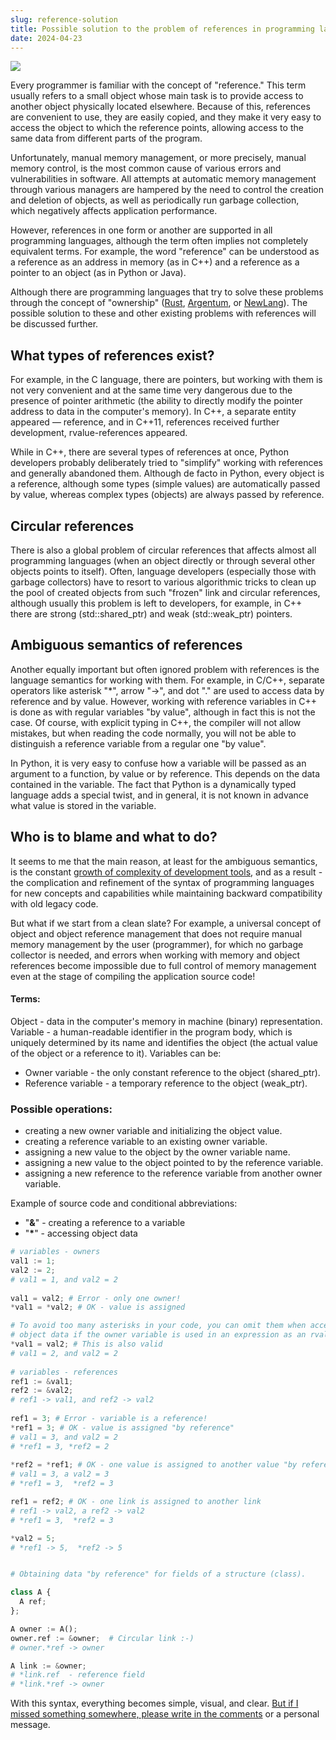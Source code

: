 ```yaml
---
slug: reference-solution
title: Possible solution to the problem of references in programming languages
date: 2024-04-23
---
```


![](https://habrastorage.org/webt/xl/4d/uy/xl4duyyseltgpsqlhu09_vp-zvk.jpeg)

Every programmer is familiar with the concept of "reference." This term usually refers to a small object whose main task is to provide access to another object physically located elsewhere. Because of this, references are convenient to use, they are easily copied, and they make it very easy to access the object to which the reference points, allowing access to the same data from different parts of the program.

Unfortunately, manual memory management, or more precisely, manual memory control, is the most common cause of various errors and vulnerabilities in software. All attempts at automatic memory management through various managers are hampered by the need to control the creation and deletion of objects, as well as periodically run garbage collection, which negatively affects application performance.

However, references in one form or another are supported in all programming languages, although the term often implies not completely equivalent terms. For example, the word "reference" can be understood as a reference as an address in memory (as in C++) and a reference as a pointer to an object (as in Python or Java).  
  
Although there are programming languages that try to solve these problems through the concept of "ownership" ([Rust](https://www.rust-lang.org/), [Argentum](https://aglang.org/), or [NewLang](https://newlang.net/)). The possible solution to these and other existing problems with references will be discussed further.


## What types of references exist?  
For example, in the C language, there are pointers, but working with them is not very convenient and at the same time very dangerous due to the presence of pointer arithmetic (the ability to directly modify the pointer address to data in the computer's memory). In C++, a separate entity appeared — reference, and in C++11, references received further development, rvalue-references appeared.  
  
While in C++, there are several types of references at once, Python developers probably deliberately tried to "simplify" working with references and generally abandoned them. Although de facto in Python, every object is a reference, although some types (simple values) are automatically passed by value, whereas complex types (objects) are always passed by reference.

## Circular references  
There is also a global problem of circular references that affects almost all programming languages (when an object directly or through several other objects points to itself). Often, language developers (especially those with garbage collectors) have to resort to various algorithmic tricks to clean up the pool of created objects from such "frozen"  link and circular references, although usually this problem is left to developers, for example, in C++ there are strong (std::shared_ptr) and weak (std::weak_ptr) pointers.

## Ambiguous semantics of references  
Another equally important but often ignored problem with references is the language semantics for working with them. For example, in C/C++, separate operators like asterisk "\*", arrow "->", and dot "." are used to access data by reference and by value. However, working with reference variables in C++ is done as with regular variables "by value", although in fact this is not the case. Of course, with explicit typing in C++, the compiler will not allow mistakes, but when reading the code normally, you will not be able to distinguish a reference variable from a regular one "by value".  
  
In Python, it is very easy to confuse how a variable will be passed as an argument to a function, by value or by reference. This depends on the data contained in the variable. The fact that Python is a dynamically typed language adds a special twist, and in general, it is not known in advance what value is stored in the variable.

## Who is to blame and what to do?  
It seems to me that the main reason, at least for the ambiguous semantics, is the constant [growth of complexity of development tools](https://habr.com/ru/companies/timeweb/articles/551754/), and as a result - the complication and refinement of the syntax of programming languages for new concepts and capabilities while maintaining backward compatibility with old legacy code.  
  
But what if we start from a clean slate? For example, a universal concept of object and object reference management that does not require manual memory management by the user (programmer), for which no garbage collector is needed, and errors when working with memory and object references become impossible due to full control of memory management even at the stage of compiling the application source code!  
  
#### Terms:  
Object - data in the computer's memory in machine (binary) representation.  
Variable - a human-readable identifier in the program body, which is uniquely determined by its name and identifies the object (the actual value of the object or a reference to it). Variables can be:  
- Owner variable - the only constant reference to the object (shared_ptr).  
- Reference variable - a temporary reference to the object (weak_ptr).

### Possible operations:  
- creating a new owner variable and initializing the object value.  
- creating a reference variable to an existing owner variable.  
- assigning a new value to the object by the owner variable name.  
- assigning a new value to the object pointed to by the reference variable.  
- assigning a new reference to the reference variable from another owner variable.  
  
Example of source code and conditional abbreviations:  
- "**&**" - creating a reference to a variable  
- "**\***" - accessing object data  
  
```python
# variables - owners
val1 := 1;  
val2 := 2;  
# val1 = 1, and val2 = 2  
  
val1 = val2; # Error - only one owner!  
*val1 = *val2; # OK - value is assigned 

# To avoid too many asterisks in your code, you can omit them when accessing
# object data if the owner variable is used in an expression as an rvalue
*val1 = val2; # This is also valid  
# val1 = 2, and val2 = 2  
  
# variables - references  
ref1 := &val1;  
ref2 := &val2;  
# ref1 -> val1, and ref2 -> val2  
  
ref1 = 3; # Error - variable is a reference!  
*ref1 = 3; # OK - value is assigned "by reference"  
# val1 = 3, and val2 = 2  
# *ref1 = 3, *ref2 = 2  
  
*ref2 = *ref1; # OK - one value is assigned to another value "by reference"
# val1 = 3, а val2 = 3
# *ref1 = 3,  *ref2 = 3

ref1 = ref2; # OK - one link is assigned to another link
# ref1 -> val2, а ref2 -> val2
# *ref1 = 3,  *ref2 = 3

*val2 = 5;
# *ref1 -> 5,  *ref2 -> 5


# Obtaining data "by reference" for fields of a structure (class).

class A {
  A ref;
};

A owner := A();
owner.ref := &owner;  # Circular link :-)
# owner.*ref -> owner

A link := &owner;
# *link.ref  - reference field
# *link.*ref -> owner

```

With this syntax, everything becomes simple, visual, and clear. 
[But if I missed something somewhere, please write in the comments](https://habr.com/ru/articles/809877/) or a personal message.

